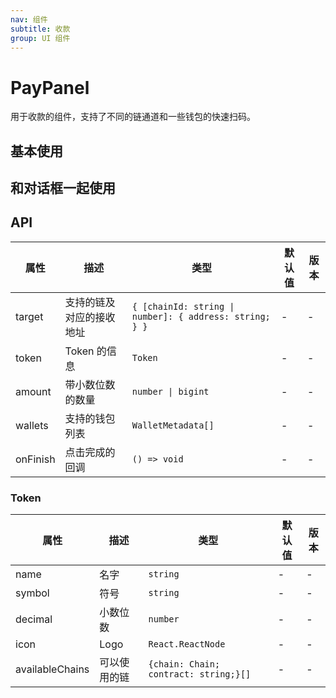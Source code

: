 ```yaml
---
nav: 组件
subtitle: 收款
group: UI 组件
---
```


# PayPanel

用于收款的组件，支持了不同的链通道和一些钱包的快速扫码。

## 基本使用

<code src="./demos/basic.tsx"></code>

## 和对话框一起使用

<code src="./demos/modal.tsx"></code>

## API

| 属性 | 描述 | 类型 | 默认值 | 版本 |
| --- | --- | --- | --- | --- |
| target | 支持的链及对应的接收地址 | `{ [chainId: string \| number]: { address: string; } }` | - | - |
| token | Token 的信息 | `Token` | - | - |
| amount | 带小数位数的数量 | `number \| bigint` | - | - |
| wallets | 支持的钱包列表 | `WalletMetadata[]` | - | - |
| onFinish | 点击完成的回调 | `() => void` | - | - |

### Token

| 属性            | 描述         | 类型                                  | 默认值 | 版本 |
| --------------- | ------------ | ------------------------------------- | ------ | ---- |
| name            | 名字         | `string`                              | -      | -    |
| symbol          | 符号         | `string`                              | -      | -    |
| decimal         | 小数位数     | `number`                              | -      | -    |
| icon            | Logo         | `React.ReactNode`                     | -      | -    |
| availableChains | 可以使用的链 | `{chain: Chain; contract: string;}[]` | -      | -    |
